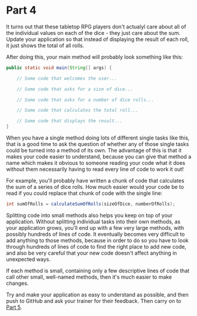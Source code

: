 # Part 4

It turns out that these tabletop RPG players don't actualyl care about all of the individual values on each of the dice - they just care about the sum. Update your application so that instead of displaying the result of each roll, it just shows the total of all rolls.

After doing this, your main method will probably look something like this:

```java
public static void main(String[] args) {

    // Some code that welcomes the user...

    // Some code that asks for a size of dice...

    // Some code that asks for a number of dice rolls...

    // Some code that calculates the total roll...

    // Some code that displays the result...
}
```

When you have a single method doing lots of different single tasks like this, that is a good time to ask the question of whether any of those single tasks could be turned into a method of its own. The advantage of this is that it makes your code easier to understand, because you can give that method a name which makes it obvious to someone reading your code what it does without them necessarily having to read every line of code to work it out!

For example, you'll probably have written a chunk of code that calculates the sum of a series of dice rolls. How much easier would your code be to read if you could replace that chunk of code with the single line:

```java
int sumOfRolls = calculateSumOfRolls(sizeOfDice, numberOfRolls);
```

Splitting code into small methods also helps you keep on top of your application. Without splitting individual tasks into their own methods, as your application grows, you'll end up with a few very large methods, with possibly hundreds of lines of code. It eventually becomes very difficult to add anything to those methods, because in order to do so you have to look through hundreds of lines of code to find the right place to add new code, and also be very careful that your new code doesn't affect anything in unexpected ways.

If each method is small, containing only a few descriptive lines of code that call other small, well-named methods, then it's much easier to make changes.

Try and make your application as easy to understand as possible, and then push to GitHub and ask your trainer for their feedback. Then carry on to [Part 5](part5.md).